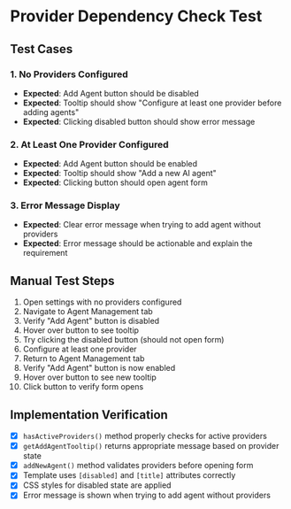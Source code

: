 # Provider Dependency Check Test

## Test Cases

### 1. No Providers Configured
- **Expected**: Add Agent button should be disabled
- **Expected**: Tooltip should show "Configure at least one provider before adding agents"
- **Expected**: Clicking disabled button should show error message

### 2. At Least One Provider Configured
- **Expected**: Add Agent button should be enabled
- **Expected**: Tooltip should show "Add a new AI agent"
- **Expected**: Clicking button should open agent form

### 3. Error Message Display
- **Expected**: Clear error message when trying to add agent without providers
- **Expected**: Error message should be actionable and explain the requirement

## Manual Test Steps

1. Open settings with no providers configured
2. Navigate to Agent Management tab
3. Verify "Add Agent" button is disabled
4. Hover over button to see tooltip
5. Try clicking the disabled button (should not open form)
6. Configure at least one provider
7. Return to Agent Management tab
8. Verify "Add Agent" button is now enabled
9. Hover over button to see new tooltip
10. Click button to verify form opens

## Implementation Verification

- [x] `hasActiveProviders()` method properly checks for active providers
- [x] `getAddAgentTooltip()` returns appropriate message based on provider state
- [x] `addNewAgent()` method validates providers before opening form
- [x] Template uses `[disabled]` and `[title]` attributes correctly
- [x] CSS styles for disabled state are applied
- [x] Error message is shown when trying to add agent without providers